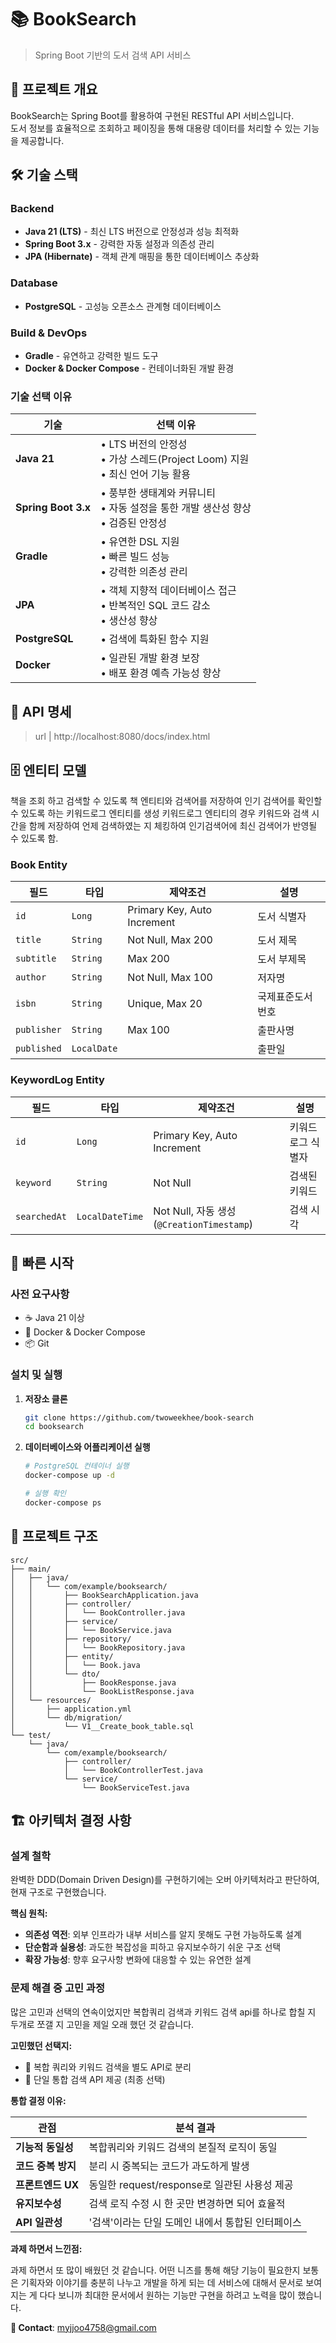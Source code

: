 # 📚 BookSearch

> Spring Boot 기반의 도서 검색 API 서비스

## 🎯 프로젝트 개요

BookSearch는 Spring Boot를 활용하여 구현된 RESTful API 서비스입니다. <br>
도서 정보를 효율적으로 조회하고 페이징을 통해 대용량 데이터를 처리할 수 있는 기능을 제공합니다.

## 🛠️ 기술 스택

### Backend
- **Java 21 (LTS)** - 최신 LTS 버전으로 안정성과 성능 최적화
- **Spring Boot 3.x** - 강력한 자동 설정과 의존성 관리
- **JPA (Hibernate)** - 객체 관계 매핑을 통한 데이터베이스 추상화

### Database
- **PostgreSQL** - 고성능 오픈소스 관계형 데이터베이스

### Build & DevOps
- **Gradle** - 유연하고 강력한 빌드 도구
- **Docker & Docker Compose** - 컨테이너화된 개발 환경

### 기술 선택 이유

| 기술 | 선택 이유 |
|------|-----------|
| **Java 21** | • LTS 버전의 안정성<br/>• 가상 스레드(Project Loom) 지원<br/>• 최신 언어 기능 활용 |
| **Spring Boot 3.x** | • 풍부한 생태계와 커뮤니티<br/>• 자동 설정을 통한 개발 생산성 향상<br/>• 검증된 안정성 |
| **Gradle** | • 유연한 DSL 지원<br/>• 빠른 빌드 성능<br/>• 강력한 의존성 관리 |
| **JPA** | • 객체 지향적 데이터베이스 접근<br/>• 반복적인 SQL 코드 감소<br/>• 생산성 향상 |
| **PostgreSQL** | • 검색에 특화된 함수 지원 |
| **Docker** | • 일관된 개발 환경 보장<br/>• 배포 환경 예측 가능성 향상<br/> |

## 📡 API 명세

> url | http://localhost:8080/docs/index.html

## 🗄️ 엔티티 모델

책을 조회 하고 검색할 수 있도록 책 엔티티와 검색어를 저장하여 인기 검색어를 확인할 수 있도록 하는 키워드로그 엔티티를 생성
키워드로그 엔티티의 경우 키워드와 검색 시간을 함께 저장하여 언제 검색하였는 지 체킹하여 인기검색어에 최신 검색어가 반영될 수 있도록 함.

### Book Entity

| 필드 | 타입 | 제약조건 | 설명 |
|------|------|----------|------|
| `id` | `Long` | Primary Key, Auto Increment | 도서 식별자 |
| `title` | `String` | Not Null, Max 200 | 도서 제목 |
| `subtitle` | `String` | Max 200 | 도서 부제목 |
| `author` | `String` | Not Null, Max 100 | 저자명 |
| `isbn` | `String` | Unique, Max 20 | 국제표준도서번호 |
| `publisher` | `String` | Max 100 | 출판사명 |
| `published` | `LocalDate` | | 출판일 |

### KeywordLog Entity

| 필드           | 타입              | 제약조건                                   | 설명         |
| ------------ | --------------- | -------------------------------------- | ---------- |
| `id`         | `Long`          | Primary Key, Auto Increment            | 키워드 로그 식별자 |
| `keyword`    | `String`        | Not Null                               | 검색된 키워드    |
| `searchedAt` | `LocalDateTime` | Not Null, 자동 생성 (`@CreationTimestamp`) | 검색 시각      |


## 🚀 빠른 시작

### 사전 요구사항
- ☕ Java 21 이상
- 🐳 Docker & Docker Compose
- 📦 Git

### 설치 및 실행

1. **저장소 클론**
   ```bash
   git clone https://github.com/twoweekhee/book-search
   cd booksearch
   ```

2. **데이터베이스와 어플리케이션 실행**
   ```bash
   # PostgreSQL 컨테이너 실행
   docker-compose up -d
   
   # 실행 확인
   docker-compose ps
   ```

## 📁 프로젝트 구조

```
src/
├── main/
│   ├── java/
│   │   └── com/example/booksearch/
│   │       ├── BookSearchApplication.java
│   │       ├── controller/
│   │       │   └── BookController.java
│   │       ├── service/
│   │       │   └── BookService.java
│   │       ├── repository/
│   │       │   └── BookRepository.java
│   │       ├── entity/
│   │       │   └── Book.java
│   │       └── dto/
│   │           ├── BookResponse.java
│   │           └── BookListResponse.java
│   └── resources/
│       ├── application.yml
│       └── db/migration/
│           └── V1__Create_book_table.sql
└── test/
    └── java/
        └── com/example/booksearch/
            ├── controller/
            │   └── BookControllerTest.java
            └── service/
                └── BookServiceTest.java
```

## 🏗️ 아키텍처 결정 사항

### 설계 철학
완벽한 DDD(Domain Driven Design)를 구현하기에는 오버 아키텍처라고 판단하여, 현재 구조로 구현했습니다.

**핵심 원칙:**
- **의존성 역전**: 외부 인프라가 내부 서비스를 알지 못해도 구현 가능하도록 설계
- **단순함과 실용성**: 과도한 복잡성을 피하고 유지보수하기 쉬운 구조 선택
- **확장 가능성**: 향후 요구사항 변화에 대응할 수 있는 유연한 설계

### 문제 해결 중 고민 과정

많은 고민과 선택의 연속이었지만 복합쿼리 검색과 키워드 검색 api를 
하나로 합칠 지 두개로 쪼갤 지 고민을 제일 오래 했던 것 같습니다.
<br>

**고민했던 선택지:**
- 🔀 복합 쿼리와 키워드 검색을 별도 API로 분리
- 🎯 단일 통합 검색 API 제공 (최종 선택)

**통합 결정 이유:**

| 관점 | 분석 결과 |
|------|-----------|
| **기능적 동일성** | 복합쿼리와 키워드 검색의 본질적 로직이 동일 |
| **코드 중복 방지** | 분리 시 중복되는 코드가 과도하게 발생 |
| **프론트엔드 UX** | 동일한 request/response로 일관된 사용성 제공 |
| **유지보수성** | 검색 로직 수정 시 한 곳만 변경하면 되어 효율적 |
| **API 일관성** | '검색'이라는 단일 도메인 내에서 통합된 인터페이스 |

**과제 하면서 느낀점:**

과제 하면서 또 많이 배웠던 것 같습니다. 
어떤 니즈를 통해 해당 기능이 필요한지 보통은 기획자와 이야기를 충분히 나누고 개발을 하게 되는 데
서비스에 대해서 문서로 보여지는 게 다다 보니까 최대한 문서에서 원하는 기능만 구현을 하려고 노력을 많이 했습니다.

**📧 Contact**: [myjjoo4758@gmail.com](mailto:myjjoo4758@gmail.com)  
